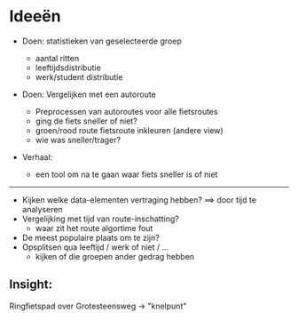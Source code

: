Ideeën
======

- Doen: statistieken van geselecteerde groep
   - aantal ritten
   - leeftijdsdistributie
   - werk/student distributie

- Doen: Vergelijken met een autoroute
  - Preprocessen van autoroutes voor alle fietsroutes
  - ging de fiets sneller of niet?
  - groen/rood route fietsroute inkleuren (andere view)
  - wie was sneller/trager?

- Verhaal:
  - een tool om na te gaan waar fiets sneller is of niet 
----

- Kijken welke data-elementen vertraging hebben?
	==> door tijd te analyseren
- Vergelijking met tijd van route-inschatting?
  - waar zit het route algortime fout
- De meest populaire plaats om te zijn?
- Opsplitsen qua leeftijd / werk of niet / ...
   - kijken of die groepen ander gedrag hebben


## Insight:
Ringfietspad over Grotesteensweg -> "knelpunt"

